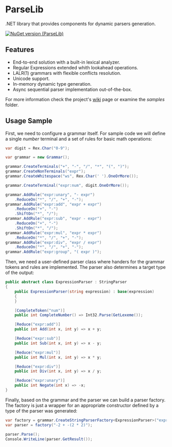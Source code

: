 # ParseLib

.NET library that provides components for dynamic parsers generation.

[![NuGet version (ParseLib)](https://img.shields.io/nuget/v/ParseLib.svg?style=flat-square)](https://www.nuget.org/packages/ParseLib/)

## Features

- End-to-end solution with a built-in lexical analyzer.
- Regular Expressions extended whith lookahead operations.
- LALR(1) grammars with flexible conflicts resolution.
- Unicode support.
- In-memory dynamic type generation.
- Async sequential parser implementation out-of-the-box.

For more information check the project's [wiki](https://github.com/ryanovic/ParseLib/wiki) page or examine the _samples_ folder.

## Usage Sample

First, we need to configure a grammar itself. For sample code we will define a single _number_ terminal and a set of rules for basic math operations:

```c#
var digit = Rex.Char("0-9");

var grammar = new Grammar();

grammar.CreateTerminals("+", "-", "/", "*", "(", ")");
grammar.CreateNonTerminals("expr");
grammar.CreateWhitespace("ws", Rex.Char(' ').OneOrMore());

grammar.CreateTerminal("expr:num", digit.OneOrMore());

grammar.AddRule("expr:unary", "- expr")
    .ReduceOn("*", "/", "+", "-");
grammar.AddRule("expr:add", "expr + expr")
    .ReduceOn("+", "-")
    .ShiftOn("*", "/");
grammar.AddRule("expr:sub", "expr - expr")
    .ReduceOn("+", "-")
    .ShiftOn("*", "/");
grammar.AddRule("expr:mul", "expr * expr")
    .ReduceOn("*", "/", "+", "-");
grammar.AddRule("expr:div", "expr / expr")
    .ReduceOn("*", "/", "+", "-");
grammar.AddRule("expr:group", "( expr )");
```

Then, we need a user-defined parser class where handers for the grammar tokens and rules are implemented. The parser also determines a target type of the output:

```c#
public abstract class ExpressionParser : StringParser
{
    public ExpressionParser(string expression) : base(expression)
    {
    }

    [CompleteToken("num")]
    public int CompleteNumber() => Int32.Parse(GetLexeme());

    [Reduce("expr:add")]
    public int Add(int x, int y) => x + y;

    [Reduce("expr:sub")]
    public int Sub(int x, int y) => x - y;

    [Reduce("expr:mul")]
    public int Mul(int x, int y) => x * y;

    [Reduce("expr:div")]
    public int Div(int x, int y) => x / y;

    [Reduce("expr:unary")]
    public int Negate(int x) => -x;
}
```

Finally, based on the grammar and the parser we can build a parser factory. The factory is just a wrapper for an appropriate constructor defined by a type of the parser was generated: 

``` C#
var factory = grammar.CreateStringParserFactory<ExpressionParser>("expr");
var parser = factory("-2 + -(2 * 2)");

parser.Parse();
Console.WriteLine(parser.GetResult());
```
